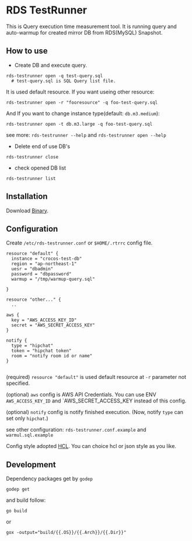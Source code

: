 # RDS TestRunner

This is Query execution time measurement tool.
It is running query and auto-warmup for created mirror DB from RDS(MySQL) Snapshot.

## How to use

* Create DB and execute query.

```
rds-testrunner open -q test-query.sql
  # test-query.sql is SQL Query list file.
```

It is used default resource. If you want useing other resource:

```
rds-testrunner open -r "fooresource" -q foo-test-query.sql
```

And If you want to change instance type(default: `db.m3.medium`):

```
rds-testrunner open -t db.m3.large -q foo-test-query.sql
```

see more: `rds-testrunner --help` and `rds-testrunner open --help`


* Delete end of use DB's

```
rds-testrunner close
```

* check opened DB list

```
rds-testrunner list
```

## Installation

Download [Binary](https://github.com/crocos/rds-testrunner/releases).


## Configuration

Create `/etc/rds-testrunner.conf` or `$HOME/.rtrrc` config file.

```
resource "default" {
  instance = "crocos-test-db"
  region = "ap-northeast-1"
  uesr = "dbadmin"
  password = "dbpassword"
  warmup = "/tmp/warmup-query.sql"

}

resource "other..." {
  ..

aws {
  key = "AWS_ACCESS_KEY_ID"
  secret = "AWS_SECRET_ACCESS_KEY"
}

notify {
  type = "hipchat"
  token = "hipchat token"
  room = "notify room id or name"
}


```


(required) `resource "default"` is used default resource at `-r` parameter not specified.

(optional) `aws` config is AWS API Credentials.
You can use ENV `AWS_ACCESS_KEY_ID` and `AWS_SECRET_ACCESS_KEY instead of this config.

(optional) `notify` config is notify finished execution. (Now, notify `type` can set only `hipchat`.)

see other configuration: `rds-testrunner.conf.example` and `warmul.sql.example`


Config style adopted [HCL](https://github.com/hashicorp/hcl).
You can choice hcl or json style as you like.


## Development

Dependency packages get by `godep`

```
godep get
```

and build follow:

```
go build
```

or

```
gox -output="build/{{.OS}}/{{.Arch}}/{{.Dir}}"
```


